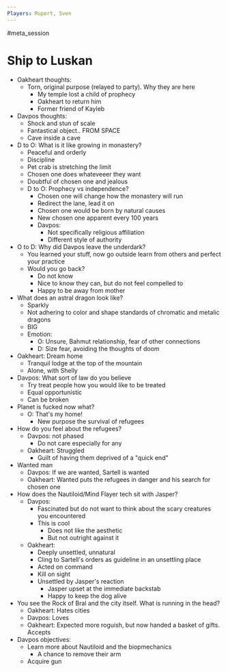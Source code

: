 ```yaml
---
Players: Rupert, Sven
---
```

#meta_session
# Ship to Luskan
- Oakheart thoughts:
	- Torn, original purpose (relayed to party). Why they are here
		- My temple lost a child of prophecy
		- Oakheart to return him
		- Former friend of Kayleb
- Davpos thoughts:
	- Shock and stun of scale
	- Fantastical object.. FROM SPACE
	- Cave inside a cave
- D to O: What is it like growing in monastery?
	- Peaceful and orderly
	- Discipline
	- Pet crab is stretching the limit
	- Chosen one does whateveeer they want
	- Doubtful of chosen one and jealous
	- D to O: Prophecy vs independence?
		- Chosen one will change how the monastery will run
		- Redirect the lane, lead it on
		- Chosen one would be born by natural causes
		- New chosen one apparent every 100 years
		- Davpos:
			- Not specifically religious affiliation
			- Different style of authority
- O to D: Why did Davpos leave the underdark?
	- You learned your stuff, now go outside learn from others and perfect your practice
	- Would you go back?
		- Do not know
		- Nice to know they can, but do not feel compelled to
		- Happy to be away from mother
- What does an astral dragon look like?
	- Sparkly
	- Not adhering to color and shape standards of chromatic and metalic dragons
	- BIG
	- Emotion: 
		- O: Unsure, Bahmut relationship, fear of other connections
		- D: Size fear, avoiding the thoughts of doom
- Oakheart: Dream home
	- Tranquil lodge at the top of the mountain
	- Alone, with Shelly
- Davpos: What sort of law do you believe
	- Try treat people how you would like to be treated
	- Equal opportunistic
	- Can be broken
- Planet is fucked now what?
	- O: That's my home!
		- New purpose the survival of refugees
- How do you feel about the refugees?
	- Davpos: not phased
		- Do not care especially for any
	- Oakheart: Struggled
		- Guilt of having them deprived of a "quick end"
- Wanted man
	- Davpos: If we are wanted, Sartell is wanted
	- Oakheart: Wanted puts the refugees in danger and his search for chosen one
- How does the Nautiloid/Mind Flayer tech sit with Jasper?
	- Davpos:
		- Fascinated but do not want to think about the scary creatures you encountered
		- This is cool
			- Does not like the aesthetic
			- But not outright against it
	- Oakheart:
		- Deeply unsettled, unnatural
		- Cling to Sartell's orders as guideline in an unsettling place
		- Acted on command
		- Kill on sight
		- Unsettled by Jasper's reaction
			- Jasper upset at the immediate backstab
			- Happy to keep the dog alive
- You see the Rock of Bral and the city itself. What is running in the head?
	- Oakheart: Hates cities
	- Davpos: Loves
	- Oakheart: Expected more roguish, but now handed a basket of gifts. Accepts
- Davpos objectives:
	- Learn more about Nautiloid and the biopmechanics
		- A chance to remove their arm
	- Acquire gun